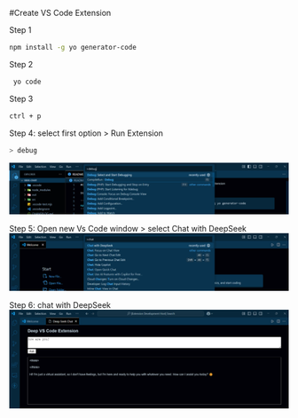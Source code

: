 #Create VS Code Extension

Step 1

```bash
npm install -g yo generator-code
```

Step 2

```bash
 yo code
```

Step 3

```bash
ctrl + p
```

Step 4: select first option > Run Extension

```bash
> debug
```

![alt text](image.png)

Step 5: Open new Vs Code window > select Chat with DeepSeek
![alt text](image-1.png)


Step 6: chat with DeepSeek
![alt text](image-2.png)
